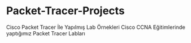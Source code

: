 # Packet-Tracer-Projects
Cisco Packet Tracer İle Yapılmış Lab Örnekleri
Cisco CCNA Eğitimlerinde yaptığımız Packet Tracer Labları
